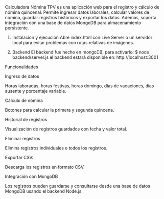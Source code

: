 Calculadora Nómina TPV es una aplicación web para el registro y cálculo de nómina quincenal. Permite ingresar datos laborales, calcular valores de nómina, guardar registros históricos y exportar los datos. Además, soporta integración con una base de datos MongoDB para almacenamiento persistente.

1. Instalacion y ejecucion
Abre index.html con Live Server o un servidor local para evitar problemas con rutas relativas de imágenes.

2. Backend
   El backend fue hecho en mongoDB, para activarlo:
   $ node backend/server.js
   el backend estará disponible en: http://localhost:3001

Funcionalidades

Ingreso de datos

Horas laboradas, horas festivas, horas domingo, días de vacaciones, días ausente y porcentaje variable.

Cálculo de nómina

Botones para calcular la primera y segunda quincena.

Historial de registros

Visualización de registros guardados con fecha y valor total.

Eliminar registros

Elimina registros individuales o todos los registros.

Exportar CSV:

Descarga los registros en formato CSV.

Integración con MongoDB

Los registros pueden guardarse y consultarse desde una base de datos MongoDB usando el backend Node.js
